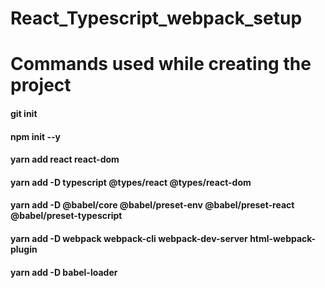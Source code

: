 # React_Typescript_webpack_setup

# Commands used while creating the project

#### git init
#### npm init --y
#### yarn add react react-dom 
#### yarn add -D typescript @types/react @types/react-dom
#### yarn add -D @babel/core @babel/preset-env @babel/preset-react @babel/preset-typescript
#### yarn add -D webpack webpack-cli webpack-dev-server html-webpack-plugin
#### yarn add -D babel-loader